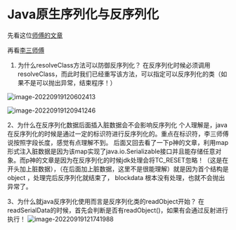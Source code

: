 # Java原生序列化与反序列化

先看这位[师傅的文章](https://blog.csdn.net/qq_36744284/article/details/89604011)

再看[李三师傅](https://redteam.today/2020/02/14/Java%E5%8E%9F%E7%94%9F%E5%BA%8F%E5%88%97%E5%8C%96%E4%B8%8E%E5%8F%8D%E5%BA%8F%E5%88%97%E5%8C%96%E4%BB%A3%E7%A0%81%E7%AE%80%E8%A6%81%E5%88%86%E6%9E%90/)

1. 为什么resolveClass方法可以防御反序列化？
   在反序列化时候必须调用resolveClass，而此时我们已经重写该方法，可以指定可以反序列化的类（如果不是可以抛出异常，结束程序！）

![image-20220919120602413](https://cdn.jsdelivr.net/gh/zx-creat/myblog@master/img/202209191206513.png)

![image-20220919120941246](https://cdn.jsdelivr.net/gh/zx-creat/myblog@master/img/202209191209298.png)

2、为什么在反序列化数据后面插入脏数据会不会影响反序列化
个人理解是，java在反序列化的时候是通过一定的标识符进行反序列化的。重点在标识符，李三师傅说按照字段长度，感觉有点理解不到。
后面又回去看了一下p神的文章，利用map形式注入脏数据是因为该map实现了java.io.Serializable接口并且能存储任意对象。而p神的文章是因为在反序列化的时候jdk处理会将TC_RESET忽略！（这是在开头加上脏数据），（在后面加上脏数据，这里不是很能理解）就是因为首个结构是 object ，处理完后反序列化就结束了， blockdata 根本没有处理，也就不会抛出异常了。

3、为什么就java反序列化使用而言是反序列化类的readObject开始？
在readSerialData的时候，首先会判断是否有readObject()，如果有会通过反射进行执行！
![image-20220919121741988](https://cdn.jsdelivr.net/gh/zx-creat/myblog@master/img/202209191217051.png)

